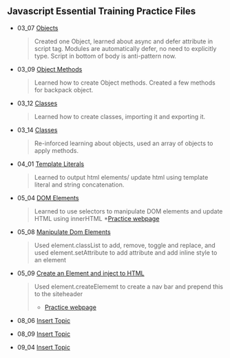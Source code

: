 ## Javascript Essential Training Practice Files

- 03_07 [Objects](https://github.com/m-soro/Practice/tree/main/03_07)
  > Created one Object, learned about async and defer attribute in script tag. Modules are automatically defer, no need to explicitly type. Script in bottom of body is anti-pattern now.
- 03_09 [Object Methods](https://github.com/m-soro/Practice/tree/main/03_09)
  > Learned how to create Object methods. Created a few methods for backpack object.
- 03_12 [Classes](https://github.com/m-soro/Practice/tree/main/03_12)
  > Learned how to create classes, importing it and exporting it.
- 03_14 [Classes](https://github.com/m-soro/Practice/tree/main/03_14)
  > Re-inforced learning about objects, used an array of objects to apply methods.
- 04_01 [Template Literals](https://github.com/m-soro/Practice/tree/main/04_01)
  > Learned to output html elements/ update html using template literal and string concatenation.
- 05_04 [DOM Elements](https://github.com/m-soro/Practice/tree/main/05_04)
  > Learned to use selectors to manipulate DOM elements and update HTML using innerHTML \*[Practice webpage](https://m-soro.github.io/Practice/05_04/index.html)
- 05_08 [Manipulate Dom Elements](https://github.com/m-soro/Practice/tree/main/05_08)
  > Used element.classList to add, remove, toggle and replace, and used element.setAttribute to add attribute and add inline style to an element
- 05_09 [Create an Element and inject to HTML](https://github.com/m-soro/Practice/tree/main/05_09)
  > Used element.createElememt to create a nav bar and prepend this to the siteheader
  >
  > - [Practice webpage](https://m-soro.github.io/Practice/05_09/index.html)
- 08_06 [Insert Topic](https://github.com/m-soro/Practice/tree/main/08_06)
  >
- 08_09 [Insert Topic](https://github.com/m-soro/Practice/tree/main/08_09)
  >
- 09_04 [Insert Topic](https://github.com/m-soro/Practice/tree/main/09_04)
  >
